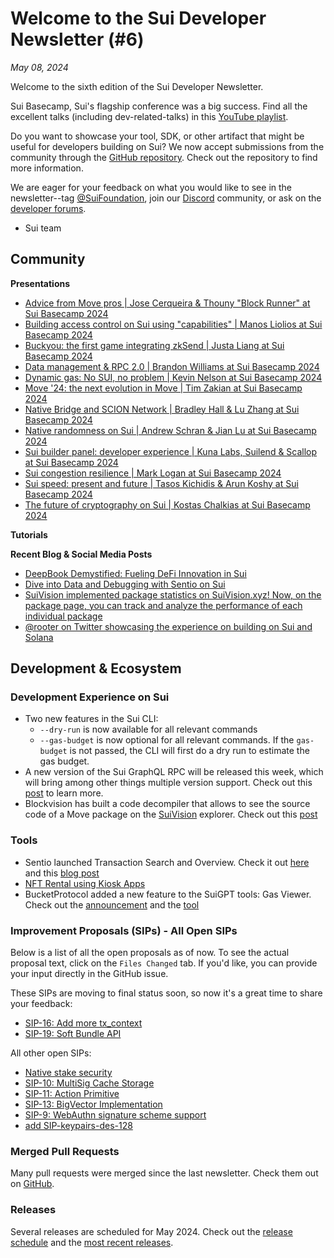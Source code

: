 # Welcome to the Sui Developer Newsletter (#6)

_May 08, 2024_

Welcome to the sixth edition of the Sui Developer Newsletter.

Sui Basecamp, Sui's flagship conference was a big success.  Find all the excellent talks (including dev-related-talks) in this [YouTube playlist](https://www.youtube.com/playlist?list=PL9t2y-BKvZBQMQfzDlOpLNDvqup8NBvpz).

Do you want to showcase your tool, SDK, or other artifact that might be useful for developers building on Sui? We now accept submissions from the community through the [GitHub repository](https://github.com/MystenLabs/sui-dev-newsletter/). Check out the repository to find more information.

We are eager for your feedback on what you would like to see in the newsletter--tag [@SuiFoundation](https://twitter.com/@SuiFoundation), join our [Discord](https://discord.gg/sui) community, or ask on the [developer forums](https://forums.sui.io/).

- Sui team

## Community


**Presentations**
* [Advice from Move pros | Jose Cerqueira & Thouny "Block Runner" at Sui Basecamp 2024](https://www.youtube.com/watch?v=Sg1VtJH-zds&list=PL9t2y-BKvZBQMQfzDlOpLNDvqup8NBvpz&index=33&pp=iAQB)
* [Building access control on Sui using "capabilities" | Manos Liolios at Sui Basecamp 2024](https://www.youtube.com/watch?v=nIAUkllpMwI&list=PL9t2y-BKvZBQMQfzDlOpLNDvqup8NBvpz&index=34&pp=iAQB)
* [Buckyou: the first game integrating zkSend | Justa Liang at Sui Basecamp 2024](https://www.youtube.com/watch?v=X7-OuPpz3Ug&list=PL9t2y-BKvZBQMQfzDlOpLNDvqup8NBvpz&index=31&pp=iAQB)
* [Data management & RPC 2.0 | Brandon Williams at Sui Basecamp 2024](https://www.youtube.com/watch?v=2PtpgYrduWs&list=PL9t2y-BKvZBQMQfzDlOpLNDvqup8NBvpz&index=25)
* [Dynamic gas: No SUI, no problem | Kevin Nelson at Sui Basecamp 2024](https://www.youtube.com/watch?v=Z22QT8g9d4E&list=PL9t2y-BKvZBQMQfzDlOpLNDvqup8NBvpz&index=32&pp=iAQB)
* [Move '24: the next evolution in Move | Tim Zakian at Sui Basecamp 2024](https://www.youtube.com/watch?v=fZfnLwVlQmM&list=PL9t2y-BKvZBQMQfzDlOpLNDvqup8NBvpz&index=28&pp=iAQB)
* [Native Bridge and SCION Network | Bradley Hall & Lu Zhang at Sui Basecamp 2024](https://www.youtube.com/watch?v=JTFYL_hfeB4&list=PL9t2y-BKvZBQMQfzDlOpLNDvqup8NBvpz&index=24&pp=iAQB)
* [Native randomness on Sui | Andrew Schran & Jian Lu at Sui Basecamp 2024](https://www.youtube.com/watch?v=xO1Lyem3PC8&list=PL9t2y-BKvZBQMQfzDlOpLNDvqup8NBvpz&index=37&pp=iAQB)
* [Sui builder panel: developer experience | Kuna Labs, Suilend & Scallop at Sui Basecamp 2024](https://www.youtube.com/watch?v=D6bamwa38ZY&list=PL9t2y-BKvZBQMQfzDlOpLNDvqup8NBvpz&index=30&pp=iAQB)
* [Sui congestion resilience | Mark Logan at Sui Basecamp 2024](https://www.youtube.com/watch?v=8SysLEpsXVE&list=PL9t2y-BKvZBQMQfzDlOpLNDvqup8NBvpz&index=26&pp=iAQB)
* [Sui speed: present and future | Tasos Kichidis & Arun Koshy at Sui Basecamp 2024](https://www.youtube.com/watch?v=uAA9RgXejUs&list=PL9t2y-BKvZBQMQfzDlOpLNDvqup8NBvpz&index=27&pp=iAQB)
* [The future of cryptography on Sui | Kostas Chalkias at Sui Basecamp 2024](https://www.youtube.com/watch?v=RrBTeRlxCp0&list=PL9t2y-BKvZBQMQfzDlOpLNDvqup8NBvpz&index=22&pp=iAQB)

**Tutorials**

**Recent Blog & Social Media Posts**
* [DeepBook Demystified: Fueling DeFi Innovation in Sui](https://blog.sui.io/deepbook-demystified-fueling-defi-innovation/)
* [Dive into Data and Debugging with Sentio on Sui](https://blog.sui.io/sentio-launch-data-and-debugging-tools/)
* [SuiVision implemented package statistics on SuiVision.xyz! Now, on the package page, you can track and analyze the performance of each individual package](https://x.com/blockvisionhq/status/1781252037579362803)
* [@rooter on Twitter showcasing the experience on building on Sui and Solana](https://twitter.com/0xrooter/status/1785971169906360466?t=YePsLccGG5SaMKTemRyq5g&s=19)

## Development & Ecosystem

### Development Experience on Sui

* Two new features in the Sui CLI: 
  * `--dry-run` is now available for all relevant commands
  * `--gas-budget` is now optional for all relevant commands. If the `gas-budget` is not passed, the CLI will first do a dry run to estimate the gas budget.
* A new version of the Sui GraphQL RPC will be released this week, which will bring among other things multiple version support. Check out this [post](https://forums.sui.io/t/launching-sui-graphql-rpc-service/45240/3?u=stefan) to learn more.
* Blockvision has built a code decompiler that allows to see the source code of a Move package on the [SuiVision](https://suivision.xyz) explorer. Check out this [post](https://twitter.com/blockvisionhq/status/1783496649526198589)

### Tools
* Sentio launched Transaction Search and Overview. Check it out [here](https://docs.sentio.xyz/) and this [blog post](https://blog.sui.io/sentio-launch-data-and-debugging-tools/)
* [NFT Rental using Kiosk Apps](https://docs.sui.io/standards/kiosk-apps/nft-rental)
* BucketProtocol added a new feature to the SuiGPT tools: Gas Viewer. Check out the [announcement](https://twitter.com/Eason_C13/status/1782820345860227437?t=DVq8mO0oH2hW6PD41draAA&s=19) and the [tool](https://suigpt.tools/gas)

### Improvement Proposals (SIPs) - All Open SIPs

Below is a list of all the open proposals as of now. To see the actual proposal text, click on the `Files Changed` tab. If you'd like, you can provide your input directly in the GitHub issue.

These SIPs are moving to final status soon, so now it's a great time to share your feedback:
* [SIP-16: Add more tx_context](https://github.com/sui-foundation/sips/pull/16)
* [SIP-19: Soft Bundle API](https://github.com/sui-foundation/sips/pull/19)

All other open SIPs:
* [Native stake security](https://github.com/sui-foundation/sips/pull/20)
* [SIP-10: MultiSig Cache Storage](https://github.com/sui-foundation/sips/pull/10)
* [SIP-11: Action Primitive](https://github.com/sui-foundation/sips/pull/11)
* [SIP-13: BigVector Implementation](https://github.com/sui-foundation/sips/pull/13)
* [SIP-9: WebAuthn signature scheme support](https://github.com/sui-foundation/sips/pull/9)
* [add SIP-keypairs-des-128](https://github.com/sui-foundation/sips/pull/21)

### Merged Pull Requests

Many pull requests were merged since the last newsletter. Check them out on [GitHub](https://github.com/search?q=is%3Apr%20-author%3Aapp%2Fsui-merge-bot%20org%3Amystenlabs%20repo%3Asui%20is%3Amerged%20merged%3A2024-04-17..2024-05-07&type=pullrequests).

### Releases

Several releases are scheduled for May 2024. Check out the [release schedule](https://sui.io/networkinfo) and the [most recent releases](https://github.com/MystenLabs/sui/releases).
